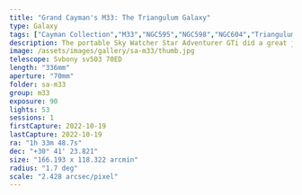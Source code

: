 ```yaml
---
title: "Grand Cayman's M33: The Triangulum Galaxy"
type: Galaxy
tags: ["Cayman Collection","M33","NGC595","NGC598","NGC604","Triangulum Galaxy","Triangulum Pinwheel"]
description: The portable Sky Watcher Star Adventurer GTi did a great job of tracking this target with no guiding.
image: /assets/images/gallery/sa-m33/thumb.jpg
telescope: Svbony sv503 70ED
length: "336mm"
aperture: "70mm"
folder: sa-m33
group: m33
exposure: 90
lights: 53
sessions: 1
firstCapture: 2022-10-19 
lastCapture: 2022-10-19
ra: "1h 33m 48.7s"
dec: "+30° 41' 23.821"
size: "166.193 x 118.322 arcmin"
radius: "1.7 deg"
scale: "2.428 arcsec/pixel"
---
```

